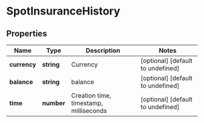 # SpotInsuranceHistory

## Properties

Name | Type | Description | Notes
------------ | ------------- | ------------- | -------------
**currency** | **string** | Currency | [optional] [default to undefined]
**balance** | **string** | balance | [optional] [default to undefined]
**time** | **number** | Creation time, timestamp, milliseconds | [optional] [default to undefined]

